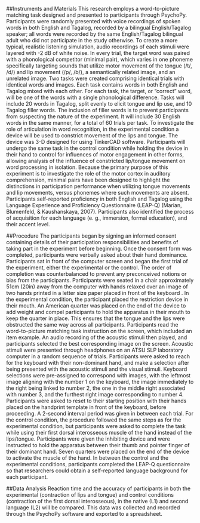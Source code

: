 ##Instruments and Materials
This research employs a word-to-picture matching task designed and presented to participants through PsychoPy. Participants were randomly presented with voice recordings of spoken words in both English and Tagalog, recorded by a bilingual English/Tagalog speaker; all words were recorded by the same English/Tagalog bilingual adult who did not participate in the study otherwise. To create a more typical, realistic listening simulation, audio recordings of each stimuli were layered with -2 dB of white noise. In every trial, the target word was paired with a phonological competitor (minimal pair), which varies in one phoneme specifically targeting sounds that utilize motor movement of the tongue (/t/, /d/) and lip movement (/p/,  /b/), a semantically related image, and an unrelated image. Two tasks were created comprising identical trials with identical words and images. Each task contains words in both English and Tagalog mixed with each other. For each task, the target, or “correct” word, will be one of the words with a single phonological difference. Tasks will include 20 words in Tagalog, split evenly to elicit tongue and lip use, and 10 Tagalog filler words. The inclusion of filler words is to prevent participants from suspecting the nature of the experiment. It will include 30 English words in the same manner, for a total of 60 trials per task. 
To investigate the role of articulation in word recognition, in the experimental condition a device will be used to constrict movement of the lips and tongue. The device was 3-D designed for using TinkerCAD software. Participants will undergo the same task in the control condition while holding the device in their hand to control for influences of motor engagement in other forms, allowing analysis of the influence of constricted lip/tongue movement on word processing in isolation. Because the primary purpose of this experiment is to investigate the role of the motor cortex in auditory comprehension, minimal pairs have been designed to highlight the distinctions in participation performance when utilizing tongue movements and lip movements, versus phonemes where such movements are absent.
Participants self-reported proficiency in both English and Tagalog using the Language Experience and Proficiency Questionnaire (LEAP-Q) (Marian, Blumenfeld, & Kaushanskaya, 2007). Participants also identified the process of acquisition for each language (e. g., immersion, formal education), and their accent level.

##Procedure
The participants began by signing an informed consent containing details of their participation responsibilities and benefits of taking part in the experiment before beginning. Once the consent form was completed, participants were verbally asked about their hand dominance. Participants sat in front of the computer screen and began the first trial of the experiment, either the experimental or the control. The order of completion was counterbalanced to prevent any preconceived notions or bias from the participants. Participants were seated in a chair approximately 51cm (20in) away from the computer with hands relaxed over an image of two hands printed in a letter size paper placed in front of the keyboard . In the experimental condition, the participant placed the restriction device in their mouth. An American quarter was placed on the end of the device to add weight and compel participants to hold the apparatus in their mouth to keep the quarter in place. This ensures that the tongue and the lips were obstructed the same way across all participants. Participants read the word-to-picture matching task instruction on the screen, which included an item example. An audio recording of the acoustic stimuli then played, and participants selected the best corresponding image on the screen. Acoustic stimuli were presented through headphones on an ATSU SLP laboratory computer in a random sequence of trials. Participants were asked to reach for the keyboard with their non-dominant hand, and make a selection after being presented with the acoustic stimuli and the visual stimuli. Keyboard selections were pre-assigned to correspond with images, with the leftmost image aligning with the number 1 on the keyboard, the image immediately to the right being linked to number 2, the one in the middle right associated with number 3, and the furthest right image corresponding to number 4. Participants were asked to reset to their starting position with their hands placed on the handprint template in front of the keyboard, before proceeding. A 2-second interval period was given in between each trial. For the control condition, the procedure followed the same steps as for the experimental condition, but participants were asked to complete the task while using their first dorsal interosseous muscle of the hand instead of the lips/tongue. Participants were given the inhibiting device and were instructed to hold the apparatus between their thumb and pointer finger of their dominant hand. Seven quarters were placed on the end of the device to activate the muscle of the hand. In between the control and the experimental conditions, participants completed the LEAP-Q questionnaire so that researchers could obtain a self-reported language background for each participant. 

##Data Analysis
Reaction time and the accuracy of participants in both the experimental (contraction of lips and tongue) and control conditions (contraction of the first dorsal interosseous), in the native (L1) and second language (L2) will be compared. This data was collected and recorded through the PsychoPy software and exported to a spreadsheet. 
